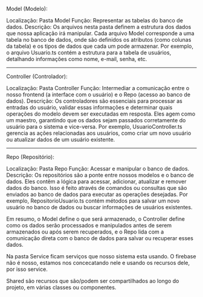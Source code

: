 Model (Modelo):

Localização: Pasta Model
Função: Representar as tabelas do banco de dados.
Descrição: Os arquivos nesta pasta definem a estrutura dos dados que nossa aplicação irá manipular. Cada arquivo Model corresponde a uma tabela no banco de dados, onde são definidos os atributos (como colunas da tabela) e os tipos de dados que cada um pode armazenar. Por exemplo, o arquivo Usuario.ts contém a estrutura para a tabela de usuários, detalhando informações como nome, e-mail, senha, etc.
__________________________________________________________________
Controller (Controlador):

Localização: Pasta Controller
Função: Intermediar a comunicação entre o nosso frontend (a interface com o usuário) e o Repo (acesso ao banco de dados).
Descrição: Os controladores são essenciais para processar as entradas do usuário, validar essas informações e determinar quais operações do modelo devem ser executadas em resposta. Eles agem como um maestro, garantindo que os dados sejam passados corretamente do usuário para o sistema e vice-versa. Por exemplo, UsuarioController.ts gerencia as ações relacionadas aos usuários, como criar um novo usuário ou atualizar dados de um usuário existente.
__________________________________________________________________
Repo (Repositório):

Localização: Pasta Repo
Função: Acessar e manipular o banco de dados.
Descrição: Os repositórios são a ponte entre nossos modelos e o banco de dados. Eles contêm a lógica para acessar, adicionar, atualizar e remover dados do banco. Isso é feito através de comandos ou consultas que são enviados ao banco de dados para executar as operações desejadas. Por exemplo, RepositorioUsuario.ts contém métodos para salvar um novo usuário no banco de dados ou buscar informações de usuários existentes.




Em resumo, o Model define o que será armazenado, o Controller define como os dados serão processados e manipulados antes de serem armazenados ou após serem recuperados, e o Repo lida com a comunicação direta com o banco de dados para salvar ou recuperar esses dados.

Na pasta Service ficam serviços que nosso sistema esta usando. O firebase não é nosso, estamos nos concecatando nele e usando os recursos dele, por isso service.

Shared são recursos que são/podem ser compartilhados ao longo do projeto, em várias classes ou componentes.